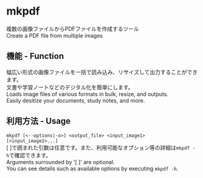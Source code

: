 # mkpdf
  複数の画像ファイルからPDFファイルを作成するツール<br>
  Create a PDF file from multiple images

## 機能 - Function
  幅広い形式の画像ファイルを一括で読み込み、リサイズして出力することができます。<br>
  文書や学習ノートなどのデジタル化を簡単にします。<br>
  Loads image files of various formats in bulk, resize, and outputs.<br>
  Easily desitize your documents, study notes, and more.

## 利用方法 - Usage
  `mkpdf [<--options|-o>] <output_file> <input_image1> [<input_image2>...]`<br>
  [ ]で囲まれた引数は任意です。また、利用可能なオプション等の詳細は`mkpdf -h`で確認できます。<br>
  Arguments surrounded by '[ ]' are optional.<br>
  You can see details such as available options by executing `mkpdf -h`.
